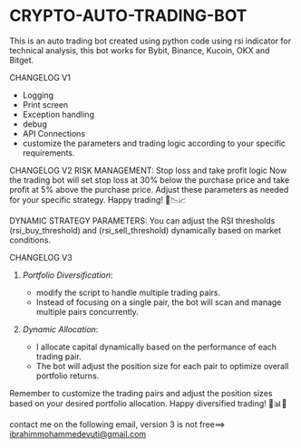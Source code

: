 # CRYPTO-AUTO-TRADING-BOT
This is an auto trading bot created using python code using rsi indicator for technical analysis, this bot works for Bybit, Binance, Kucoin, OKX and Bitget.

CHANGELOG V1
- Logging
- Print screen
- Exception handling
- debug
- API Connections
- customize the parameters and trading logic according to your specific requirements.

CHANGELOG V2
RISK MANAGEMENT:
Stop loss and take profit logic
Now the trading bot will set stop loss at 30% below the purchase price and take profit at 5% above the purchase price. Adjust these parameters as needed for your specific strategy. Happy trading! 🚀📉📈


DYNAMIC STRATEGY PARAMETERS:
You can adjust the RSI thresholds (rsi_buy_threshold) and (rsi_sell_threshold) dynamically based on market conditions.


CHANGELOG V3

1. *Portfolio Diversification*:
   - modify the script to handle multiple trading pairs.
   - Instead of focusing on a single pair, the bot will scan and manage multiple pairs concurrently.

2. *Dynamic Allocation*:
   - I allocate capital dynamically based on the performance of each trading pair.
   - The bot will adjust the position size for each pair to optimize overall portfolio returns.

Remember to customize the trading pairs and adjust the position sizes based on your desired portfolio allocation. Happy diversified trading! 🚀📊🌟

contact me on the following email, version 3 is not free==> ibrahimmohammedevuti@gmail.com
